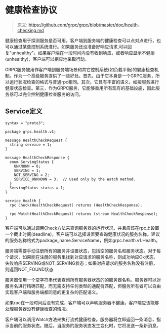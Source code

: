 # 健康检查协议

>原文: https://github.com/grpc/grpc/blob/master/doc/health-checking.md


健康检查用于探测服务是否可用。客户端到服务端的健康检查可以点对点进行，也可以通过某些控制系统进行。如果服务还没准备好响应请求,可以回复"unhealthy"。如果客户端在一段时间内没有收到响应，或者响应显示不健康(unhealthy)，客户端可以相应地采取行动。

GRPC服务被用作客户端到服务端场景和其它控制系统(如负载平衡)的健康检查机制。作为一个高级服务提供了一些好处。首先，由于它本身是一个GRPC服务，所以运行状况检查的格式与普通rpc相同。其次，它具有丰富的语义，如按服务进行健康状态检查。第三，作为GRPC服务，它能够重用所有现有的基础设施，因此服务器可以完全控制健康检查服务的访问。

## Service定义

```
syntax = "proto3";

package grpc.health.v1;

message HealthCheckRequest {
  string service = 1;
}

message HealthCheckResponse {
  enum ServingStatus {
    UNKNOWN = 0;
    SERVING = 1;
    NOT_SERVING = 2;
    SERVICE_UNKNOWN = 3;  // Used only by the Watch method.
  }
  ServingStatus status = 1;
}

service Health {
  rpc Check(HealthCheckRequest) returns (HealthCheckResponse);

  rpc Watch(HealthCheckRequest) returns (stream HealthCheckResponse);
}
```

客户端可以通过调用Check方法来查询服务器的运行状况，并且应该在rpc上设置一个截止时间(deadline)。客户端可以选择设置要查询健康状况的服务名称。建议的服务名称格式为package_name.ServiceName，例如grpc.health.v1.Health。

服务端需要手动注册所有的服务并设置状态，包括空的服务名和服务状态。对于每个请求，如果能在注册的服务里找到对应请求的服务名称，则成功响应Ok状态，失败响应SERVING或NOT_SERVING状态；如果对应请求的服务名称没有注册，则返回NOT_FOUND状态

服务器使用一个空字符串代表查询所有服务器状态的的服务器名称。服务器可以对服务名进行精确匹配，而无需支持任何类型的通配符匹配，但服务所有者可以自由实现客户端和服务端都同意的更复杂的匹配语义。

如果rpc在一段时间后没有完成，客户端可以声明服务器不健康。客户端应该能够处理服务器没有健康检查的情况。


客户端可以调用Watch方法来执行流式健康检查。服务器将立即返回一条消息，指示当前的服务状态。随后，当服务的服务状态发生变化时，它将发送一条新消息。











